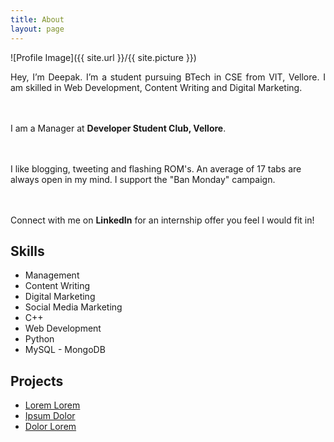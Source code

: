```yaml
---
title: About
layout: page
---
```

![Profile Image]({{ site.url }}/{{ site.picture }})

<p style="text-align:justify">Hey, I’m Deepak. I’m a student pursuing BTech in CSE from VIT, Vellore. I am skilled in Web Development, Content Writing and Digital Marketing.

<br><br>I am a Manager at <span onclick="window.open('https://dscvit.com/', '_blank');" style ="font-weight:bold">Developer Student Club, Vellore</span>.

<br><br>I like blogging, tweeting and flashing ROM's. An average of 17 tabs are always open in my mind. I support the "Ban Monday" campaign.

<br><br>Connect with me on <span onclick="window.open('https://www.linkedin.com/in/iamdn7/', '_blank');" style ="font-weight:bold">LinkedIn</span> for an internship offer you feel I would fit in!</p>

<h2>Skills</h2>

<ul class="skill-list">
	<li>Management</li>
	<li>Content Writing</li>	
	<li>Digital Marketing</li>
	<li>Social Media Marketing</li>
	<li>C++</li>
	<li>Web Development</li>
	<li>Python</li>
	<li>MySQL - MongoDB</li>
</ul>

<h2>Projects</h2>

<ul>
	<li><a href="https://github.com/">Lorem Lorem</a></li>
	<li><a href="https://github.com/">Ipsum Dolor</a></li>
	<li><a href="https://github.com/">Dolor Lorem</a></li>
</ul>

